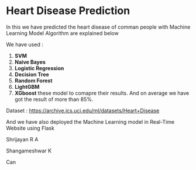 # Heart Disease Prediction

In this we have predicted the heart disease of comman people with Machine Learning Model Algorithm are explained below

We have used :
1. **SVM**
2. **Naive Bayes**
3. **Logistic Regression**
4. **Decision Tree**
5. **Random Forest**
6. **LightGBM**
7. **XGboost**
these model to comapre their results. And on average we have got the result of more than 85%. 

Dataset : https://archive.ics.uci.edu/ml/datasets/Heart+Disease

And we have also deployed the Machine Learning model in Real-Time Website using Flask

Shrijayan R A 

Shangameshwar K


Can
